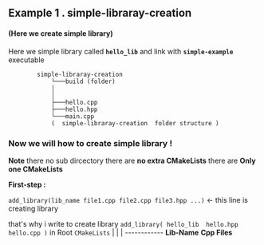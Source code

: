 
## Example 1 . simple-libraray-creation 
#### (Here we create simple library)


Here we simple library called **`hello_lib`** and link with  **`simple-example`** executable 

            simple-libraray-creation
                └───build (folder) 
                │ 
                │     
                ├───hello.cpp
                ├───hello.hpp
                └───main.cpp
                (  simple-libraray-creation  folder structure )


### Now we will how to create simple library !


**Note** there no sub dircectory there are **no extra CMakeLists** there are **Only one CMakeLists** 

**First-step  :**

`add_library(lib_name file1.cpp file2.cpp file3.hpp ...)` <- this line is creating library

that's why i write to create library `add_library( hello_lib  hello.hpp hello.cpp )` in Root `CMakeLists`
                                                    |           |           |
                                                                 ------------
                                              **Lib-Name**         **Cpp Files**       




